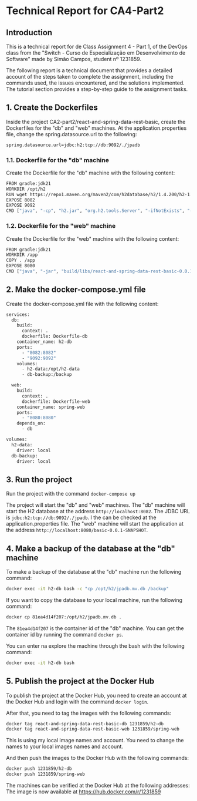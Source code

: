 # Technical Report for CA4-Part2

## Introduction

This is a technical report for de Class Assignment 4 - Part 1, of the DevOps class from the "Switch - Curso de Especialização em Desenvolvimento de Software" made by Simão Campos, student nº 1231859.

The following report is a technical document that provides a detailed account of the steps taken to complete the assignment, including the commands used, the issues encountered, and the solutions implemented. The tutorial section provides a step-by-step guide to the assignment tasks.

## 1. Create the Dockerfiles

Inside the project CA2-part2/react-and-spring-data-rest-basic, create the Dockerfiles for the "db" and "web" machines.
At the application.properties file, change the spring.datasource.url to the following:
```bash
spring.datasource.url=jdbc:h2:tcp://db:9092/./jpadb
```

### 1.1. Dockerfile for the "db" machine

Create the Dockerfile for the "db" machine with the following content:

```bash
FROM gradle:jdk21
WORKDIR /opt/h2
RUN wget https://repo1.maven.org/maven2/com/h2database/h2/1.4.200/h2-1.4.200.jar -O h2.jar
EXPOSE 8082
EXPOSE 9092
CMD ["java", "-cp", "h2.jar", "org.h2.tools.Server", "-ifNotExists", "-web", "-webAllowOthers", "-webPort", "8082", "-tcp", "-tcpAllowOthers", "-tcpPort", "9092"]
```

### 1.2. Dockerfile for the "web" machine

Create the Dockerfile for the "web" machine with the following content:

```bash
FROM gradle:jdk21
WORKDIR /app
COPY . /app
EXPOSE 8080
CMD ["java", "-jar", "build/libs/react-and-spring-data-rest-basic-0.0.1-SNAPSHOT.jar"]
```

## 2. Make the docker-compose.yml file

Create the docker-compose.yml file with the following content:

```bash
services:
  db:
    build:
      context: .
      dockerfile: Dockerfile-db
    container_name: h2-db
    ports:
      - "8082:8082"
      - "9092:9092"
    volumes:
      - h2-data:/opt/h2-data
      - db-backup:/backup

  web:
    build:
      context: .
      dockerfile: Dockerfile-web
    container_name: spring-web
    ports:
      - "8080:8080"
    depends_on:
      - db

volumes:
  h2-data:
    driver: local
  db-backup:
    driver: local
```

## 3. Run the project

Run the project with the command `docker-compose up`

The project will start the "db" and "web" machines.
The "db" machine will start the H2 database at the address `http://localhost:8082`. 
The JDBC URL is `jdbc:h2:tcp://db:9092/./jpadb`. I the can be checked at the application.properties file.
The "web" machine will start the application at the address `http://localhost:8080/basic-0.0.1-SNAPSHOT`.

## 4. Make a backup of the database at the "db" machine

To make a backup of the database at the "db" machine run the following command:

```bash
docker exec -it h2-db bash -c "cp /opt/h2/jpadb.mv.db /backup"
```

If you want to copy the database to your local machine, run the following command:

```bash
docker cp 81ea4d14f207:/opt/h2/jpadb.mv.db .
```

The `81ea4d14f207` is the container id of the "db" machine. You can get the container id by running the command `docker ps`.

You can enter na explore the machine through the bash with the following command:

```bash 
docker exec -it h2-db bash
```

## 5. Publish the project at the Docker Hub

To publish the project at the Docker Hub, you need to create an account at the Docker Hub and login with the command `docker login`.

After that, you need to tag the images with the following commands:

```bash
docker tag react-and-spring-data-rest-basic-db 1231859/h2-db
docker tag react-and-spring-data-rest-basic-web 1231859/spring-web
```
This is using my local image names and account. You need to change the names to your local images names and account.

And then push the images to the Docker Hub with the following commands:

```bash
docker push 1231859/h2-db
docker push 1231859/spring-web
```

The machines can be verified at the Docker Hub at the following addresses: The image is now available at https://hub.docker.com/r/1231859
